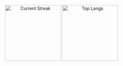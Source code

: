 <div align="center">
  <img height="180em" alt="Current Streak" align="center" src="http://github-readme-streak-stats.herokuapp.com?user=ygorsimoes&theme=tokyonight&date_format=M%20j%5B%2C%20Y%5D" />
  <img height="180em" alt="Top Langs" align="center" src="https://github-readme-stats.vercel.app/api/top-langs/?username=ygorsimoes&hide=html,js,css&layout=compact&theme=tokyonight"/>
</div>
